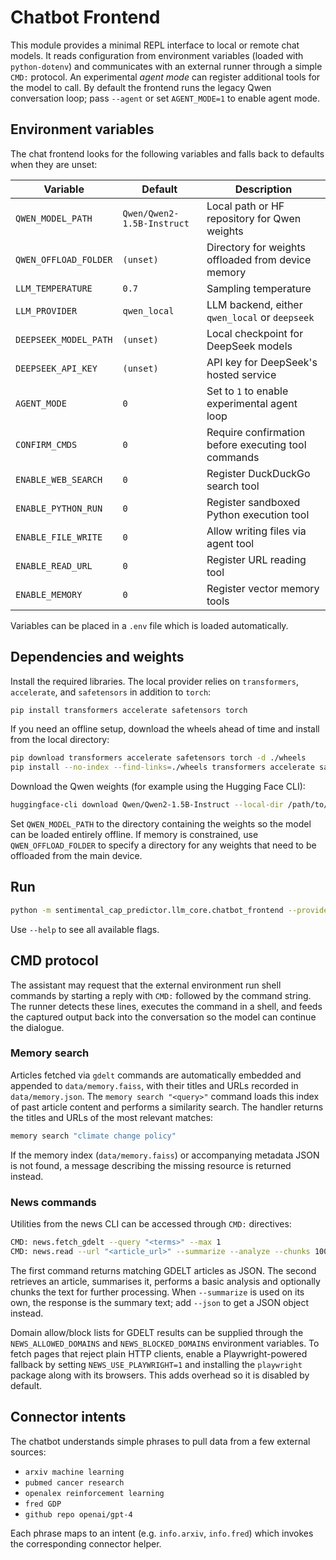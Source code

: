 # Chatbot Frontend

This module provides a minimal REPL interface to local or remote chat models.
It reads configuration from environment variables (loaded with `python-dotenv`)
and communicates with an external runner through a simple `CMD:` protocol.  An
experimental *agent mode* can register additional tools for the model to call.
By default the frontend runs the legacy Qwen conversation loop; pass `--agent` or set `AGENT_MODE=1` to enable agent mode.

## Environment variables

The chat frontend looks for the following variables and falls back to
defaults when they are unset:

| Variable | Default | Description |
| --- | --- | --- |
| `QWEN_MODEL_PATH` | `Qwen/Qwen2-1.5B-Instruct` | Local path or HF repository for Qwen weights |
| `QWEN_OFFLOAD_FOLDER` | `(unset)` | Directory for weights offloaded from device memory |
| `LLM_TEMPERATURE` | `0.7` | Sampling temperature |
| `LLM_PROVIDER` | `qwen_local` | LLM backend, either `qwen_local` or `deepseek` |
| `DEEPSEEK_MODEL_PATH` | `(unset)` | Local checkpoint for DeepSeek models |
| `DEEPSEEK_API_KEY` | `(unset)` | API key for DeepSeek's hosted service |
| `AGENT_MODE` | `0` | Set to `1` to enable experimental agent loop |
| `CONFIRM_CMDS` | `0` | Require confirmation before executing tool commands |
| `ENABLE_WEB_SEARCH` | `0` | Register DuckDuckGo search tool |
| `ENABLE_PYTHON_RUN` | `0` | Register sandboxed Python execution tool |
| `ENABLE_FILE_WRITE` | `0` | Allow writing files via agent tool |
| `ENABLE_READ_URL` | `0` | Register URL reading tool |
| `ENABLE_MEMORY` | `0` | Register vector memory tools |

Variables can be placed in a `.env` file which is loaded automatically.

## Dependencies and weights

Install the required libraries.  The local provider relies on
`transformers`, `accelerate`, and `safetensors` in addition to `torch`:

```bash
pip install transformers accelerate safetensors torch
```

If you need an offline setup, download the wheels ahead of time and
install from the local directory:

```bash
pip download transformers accelerate safetensors torch -d ./wheels
pip install --no-index --find-links=./wheels transformers accelerate safetensors torch
```

Download the Qwen weights (for example using the Hugging Face CLI):

```bash
huggingface-cli download Qwen/Qwen2-1.5B-Instruct --local-dir /path/to/qwen
```

Set `QWEN_MODEL_PATH` to the directory containing the weights so the model
can be loaded entirely offline. If memory is constrained, use
`QWEN_OFFLOAD_FOLDER` to specify a directory for any weights that need to be
offloaded from the main device.

## Run

```bash
python -m sentimental_cap_predictor.llm_core.chatbot_frontend --provider deepseek --agent --enable-web-search
```

Use `--help` to see all available flags.

## CMD protocol

The assistant may request that the external environment run shell commands by
starting a reply with `CMD:` followed by the command string. The runner detects
these lines, executes the command in a shell, and feeds the captured output back
into the conversation so the model can continue the dialogue.

### Memory search

Articles fetched via `gdelt` commands are automatically embedded and appended to
`data/memory.faiss`, with their titles and URLs recorded in `data/memory.json`.
The `memory search "<query>"` command loads this index of past article content
and performs a similarity search. The handler returns the titles and URLs of the
most relevant matches:

```bash
memory search "climate change policy"
```

If the memory index (`data/memory.faiss`) or accompanying metadata JSON is not
found, a message describing the missing resource is returned instead.

### News commands

Utilities from the news CLI can be accessed through `CMD:` directives:

```bash
CMD: news.fetch_gdelt --query "<terms>" --max 1
CMD: news.read --url "<article_url>" --summarize --analyze --chunks 1000 --json
```

The first command returns matching GDELT articles as JSON. The second retrieves
an article, summarises it, performs a basic analysis and optionally chunks the
text for further processing. When `--summarize` is used on its own, the
response is the summary text; add `--json` to get a JSON object instead.

Domain allow/block lists for GDELT results can be supplied through the
`NEWS_ALLOWED_DOMAINS` and `NEWS_BLOCKED_DOMAINS` environment variables.
To fetch pages that reject plain HTTP clients, enable a Playwright-powered
fallback by setting `NEWS_USE_PLAYWRIGHT=1` and installing the `playwright`
package along with its browsers. This adds overhead so it is disabled by
default.

## Connector intents

The chatbot understands simple phrases to pull data from a few external
sources:

- `arxiv machine learning`
- `pubmed cancer research`
- `openalex reinforcement learning`
- `fred GDP`
- `github repo openai/gpt-4`

Each phrase maps to an intent (e.g. `info.arxiv`, `info.fred`) which invokes the
corresponding connector helper.
